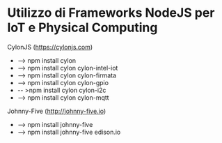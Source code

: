 # Utilizzo di Frameworks NodeJS per IoT e Physical Computing 

CylonJS (https://cylonjs.com)
- --> npm install cylon
- --> npm install cylon cylon-intel-iot
- --> npm install cylon cylon-firmata
- --> npm install cylon cylon-gpio
- -- >npm install cylon cylon-i2c
- --> npm install cylon cylon-mqtt

Johnny-Five (http://johnny-five.io)
- --> npm install johnny-five
- --> npm install johnny-five edison.io
